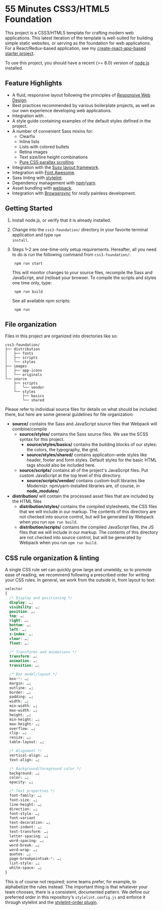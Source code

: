 # 55 Minutes CSS3/HTML5 Foundation

This project is a CSS3/HTML5 template for crafting modern web applications. This latest iteration of the template is well-suited for building simple static websites, or serving as the foundation for web applications. For a React/Redux-based application, see my [create-react-app-based starter project](https://github.com/ravasthi/yaras).

To use this project, you should have a recent (>= 8.0) version of [node.js](https://nodejs.org/) installed.

## Feature Highlights

* A fluid, responsive layout following the principles of [Responsive Web Design](http://www.abookapart.com/products/responsive-web-design "A Book Apart, Responsive Web Design").
* Best practices recommended by various boilerplate projects, as well as our own experience developing web applications.
* Integration with .
* A style guide containing examples of the default styles defined in the project.
* A number of convenient Sass mixins for:
    * Clearfix
    * Inline lists
    * Lists with colored bullets
    * Retina images
    * Text size/line height combinations
    * [Pure CSS parallax scrolling](http://keithclark.co.uk/articles/pure-css-parallax-websites/ "Pure CSS Parallax Websites by Keith Clark")
* Integration with the [Susy layout framework](http://susy.oddbird.net).
* Integration with [Font Awesome](http://fontawesome.io "Font Awesome, the iconic font and CSS toolkit").
* Sass linting with [stylelint](https://stylelint.io).
* Dependency management with [npm](https://www.npmjs.com)/[yarn](https://yarnpkg.com/).
* Asset bundling with [webpack](https://webpack.js.org).
* Integration with [Browsersync](https://www.browsersync.io) for *really* painless development.

## Getting Started

1. Install node.js, or verify that it is already installed.
2. Change into the <code>css3-foundation/</code> directory in your favorite terminal application and type <code>npm install</code>.
3. Steps 1–2 are one-time-only setup requirements. Hereafter, all you need to do is run the following command from <code>css3-foundation/</code>:

        npm run start

    This will monitor changes to your source files, recompile the Sass and JavaScript, and (re)load your browser. To compile the scripts and styles one time only, type:

        npm run build

    See all available npm scripts:

        npm run

## File organization

Files in this project are organized into directories like so:

    css3-foundation/
    ├── distribution
    │   ├── fonts
    │   ├── scripts
    │   └── styles
    ├── images
    │   ├── app-icons
    │   └── originals
    └── source
        ├── scripts
        │   └── vendor
        └── styles
            ├── basics
            └── shared

Please refer to individual source files for details on what should be included there, but here are some general guidelines for file organization:

* **source/** contains the Sass and JavaScript source files that Webpack will combine/compile
    * **source/styles/** contains the Sass source files. We use the SCSS syntax for this project.
        * **source/styles/basics/** contains the building blocks of our styles: the colors, the typography, the grid.
        * **source/styles/shared/** contains application-wide styles like header, footer and form styles. Default styles for the basic HTML tags should also be included here.
    * **source/scripts/** contains all of the project's JavaScript files. Put custom JavaScript at the top level of this directory.
        * **source/scripts/vendor/** contains custom-built libraries like Modernizr. npm/yarn-installed libraries are, of course, in **node_modules/**.
* **distribution/** will contain the processed asset files that are included by the HTML files
    * **distribution/styles/** contains the compiled stylesheets, the CSS files that we will include in our markup. The contents of this directory are not checked into source control, but will be generated by Webpack when you run `npm run build`.
    * **distribution/scripts/** contains the compiled JavaScript files, the JS files that we will include in our markup. The contents of this directory are not checked into source control, but will be generated by Webpack when you run `npm run build`.

## CSS rule organization &amp; linting

A single CSS rule set can quickly grow large and unwieldy, so to promote ease of reading, we recommend following a prescribed order for writing your CSS rules. In general, we work from the outside in, from layout to text:

```css
selector
{
  /* Display and positioning */
  display: …;
  visibility: …;
  position: …;
  top: …;
  right: …;
  bottom: …;
  left: …;
  z-index: …;
  clear: …;
  float: …;

  /* Transforms and animations */
  transform: …;
  animation: …;
  transition: …;

  /* Box model/layout */
  box-*: …;
  margin: …;
  outline: …;
  border: …;
  padding: …;
  width: …;
  min-width: …;
  max-width: …;
  height: …;
  min-height: …;
  max-height: …;
  overflow: …;
  clip: …;
  resize: …;
  table-layout: …;

  /* Alignment */
  vertical-align: …;
  text-align: …;

  /* Background/foreground color */
  background: …;
  color: …;
  opacity: …;

  /* Text properties */
  font-family: …;
  font-size: …;
  line-height: …;
  direction: …;
  font-style: …;
  font-variant
  text-decoration: …;
  text-indent: …;
  text-transform: …;
  letter-spacing: …;
  word-spacing: …;
  word-break: …;
  word-wrap: …;
  quotes: …;
  page-breakpointsak-*: …;
  list-style: …;
  white-space: …;
}
```

This is of course not required; some teams prefer, for example, to alphabetize the rules instead. The important thing is that whatever your team chooses, there is a consistent, documented pattern. We define our preferred order in this repository's `stylelint.config.js` and enforce it through stylelint and the [stylelint-order plugin](https://www.npmjs.com/package/stylelint-order).

